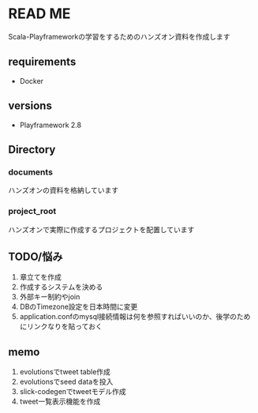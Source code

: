 # READ ME

Scala-Playframeworkの学習をするためのハンズオン資料を作成します

## requirements
- Docker

## versions
- Playframework 2.8

## Directory
### documents
ハンズオンの資料を格納しています

### project_root
ハンズオンで実際に作成するプロジェクトを配置しています


## TODO/悩み

1. 章立てを作成
1. 作成するシステムを決める
1. 外部キー制約やjoin
1. DBのTimezone設定を日本時間に変更
1. application.confのmysql接続情報は何を参照すればいいのか、後学のためにリンクなりを貼っておく

## memo

1. evolutionsでtweet table作成
1. evolutionsでseed dataを投入
1. slick-codegenでtweetモデル作成
1. tweet一覧表示機能を作成